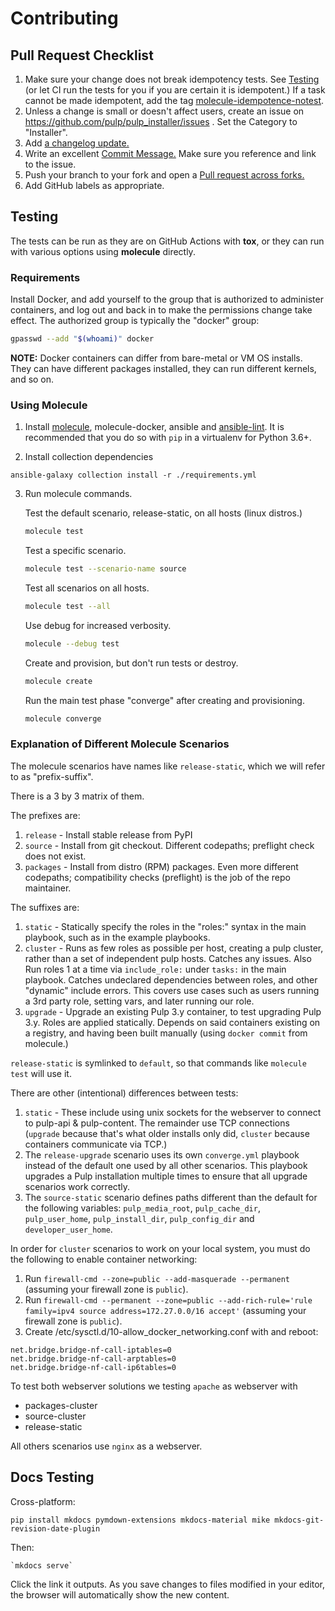 Contributing
============

Pull Request Checklist
------------------------
1. Make sure your change does not break idempotency tests. See [Testing](#Testing)
(or let CI run the tests for you if you are certain it is idempotent.)
If a task cannot be made idempotent, add the tag [molecule-idempotence-notest](https://github.com/ansible-community/molecule/issues/816#issuecomment-573319053).
2. Unless a change is small or doesn't affect users, create an issue on
https://github.com/pulp/pulp_installer/issues . Set the Category to "Installer".
3. Add [a changelog update.](https://docs.pulpproject.org/contributing/git.html#changelog-update)
4. Write an excellent [Commit Message.](https://docs.pulpproject.org/contributing/git.html#commit-message)
Make sure you reference and link to the issue.
5. Push your branch to your fork and open a [Pull request across forks.](https://help.github.com/articles/creating-a-pull-request-from-a-fork/)
6. Add GitHub labels as appropriate.

Testing
-------

The tests can be run as they are on GitHub Actions with **tox**, or they can run with various options
using **molecule** directly.

### Requirements

Install Docker, and add yourself to the group that is authorized to
administer containers, and log out and back in to make the permissions change
take effect. The authorized group is typically the "docker" group:

```bash
gpasswd --add "$(whoami)" docker
```

**NOTE:** Docker containers can differ from bare-metal or VM OS installs.
They can have different packages installed, they can run different kernels,
and so on.

### Using Molecule

1. Install [molecule](https://molecule.readthedocs.io/en/latest/),
molecule-docker, ansible
and [ansible-lint](https://docs.ansible.com/ansible-lint/).
It is recommended that you do so with `pip` in a virtualenv for Python 3.6+.

2. Install collection dependencies

`ansible-galaxy collection install -r ./requirements.yml`

3. Run molecule commands.

   Test the default scenario, release-static, on all hosts (linux distros.)
   ```bash
   molecule test
   ```

   Test a specific scenario.
   ```bash
   molecule test --scenario-name source
   ```

   Test all scenarios on all hosts.
   ```bash
   molecule test --all
   ```

   Use debug for increased verbosity.
   ```bash
   molecule --debug test
   ```

   Create and provision, but don't run tests or destroy.
   ```bash
   molecule create

   ```
   Run the main test phase "converge" after creating and provisioning.
   ```bash
   molecule converge
   ```

### Explanation of Different Molecule Scenarios

The molecule scenarios have names like `release-static`, which we will refer to as
"prefix-suffix".

There is a 3 by 3 matrix of them.

The prefixes are:

1. `release` - Install stable release from PyPI
1. `source` - Install from git checkout. Different codepaths; preflight check does not exist.
1. `packages` - Install from distro (RPM) packages. Even more different codepaths; compatibility
   checks (preflight) is the job of the repo maintainer.

The suffixes are:

1. `static` - Statically specify the roles in the "roles:" syntax in the main playbook, such as in
   the example playbooks.
1. `cluster` - Runs as few roles as possible per host, creating a pulp cluster, rather than
   a set of independent pulp hosts. Catches any issues.
   Also Run roles 1 at a time via `include_role:` under `tasks:` in the main playbook.
   Catches undeclared dependencies between roles, and other "dynamic" include errors. This covers use
   cases such as users running a 3rd party role, setting vars, and later running our role.
1. `upgrade` - Upgrade an existing Pulp 3.y container, to test upgrading Pulp 3.y. Roles are applied
   statically. Depends on said containers existing on a registry, and having been built manually
   (using `docker commit` from molecule.)

`release-static` is symlinked to `default`, so that commands like `molecule test` will use it.

There are other (intentional) differences between tests:

1. `static` - These include using unix sockets for the webserver to connect to pulp-api
   & pulp-content. The remainder use TCP connections (`upgrade` because that's what older installs
   only did, `cluster` because containers communicate via TCP.)
1. The `release-upgrade` scenario uses its own `converge.yml` playbook instead of the default one
   used by all other scenarios. This playbook upgrades a Pulp installation multiple times to ensure
   that all upgrade scenarios work correctly.
1. The `source-static` scenario defines paths different than the default for the following variables:
   `pulp_media_root`, `pulp_cache_dir`, `pulp_user_home`, `pulp_install_dir`, `pulp_config_dir` and
   `developer_user_home`.

In order for `cluster` scenarios to work on your local system, you must do the following to enable
container networking:
1. Run `firewall-cmd --zone=public --add-masquerade --permanent` (assuming your firewall zone is
   `public`).
1. Run
   `firewall-cmd --permanent --zone=public --add-rich-rule='rule family=ipv4 source address=172.27.0.0/16 accept'`
   (assuming your firewall zone is `public`).
1. Create /etc/sysctl.d/10-allow_docker_networking.conf with and reboot:
```
net.bridge.bridge-nf-call-iptables=0
net.bridge.bridge-nf-call-arptables=0
net.bridge.bridge-nf-call-ip6tables=0
```

To test both webserver solutions we testing `apache` as webserver with

* packages-cluster
* source-cluster
* release-static

All others scenarios use `nginx` as a webserver.

Docs Testing
------------

Cross-platform:
```
pip install mkdocs pymdown-extensions mkdocs-material mike mkdocs-git-revision-date-plugin
```

Then:
```
`mkdocs serve`
```
Click the link it outputs. As you save changes to files modified in your editor,
the browser will automatically show the new content.
